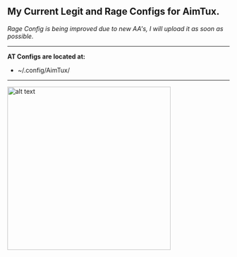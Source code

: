 ## My Current Legit and Rage Configs for AimTux.

*_Rage Config is being improved due to new AA's, I will upload it as soon as possible._*

_______________________________________________________________________________________________________________________________

**AT Configs are located at:**

* ~/.config/AimTux/

_______________________________________________________________________________________________________________________________

<img src="http://i.imgur.com/ZufwJab.jpg" alt="alt text" width="370" height="370">
